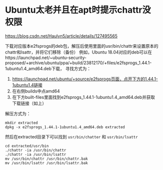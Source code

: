 # Ubuntu太老并且在apt时提示chattr没权限

https://blog.csdn.net/Haulyn5/article/details/127495565

下载对应版本e2fsprogs的deb包，解压后使用里面的usr/bin/chattr来设置原本的chattr和lsattr，并将它们移除（备份）
例如，Ubuntu 18.04对应的deb可以在https://launchpad.net/~ubuntu-security-proposed/+archive/ubuntu/ppa/+build/23812170/+files/e2fsprogs_1.44.1-1ubuntu1.4_amd64.deb下载，
寻找方式为：
1. https://launchpad.net/ubuntu/+source/e2fsprogs页面，点开下方的1.44.1-1ubuntu1.4链接
2. 在右侧builds中点amd64
3. 在下方built-files里面找到e2fsprogs_1.44.1-1ubuntu1.4_amd64.deb并获取下载链接（如上）

解压方式为：
```shell
mkdir extracted
dpkg -x e2fsprogs_1.44.1-1ubuntu1.4_amd64.deb extracted
```
然后在extracted目录下可以找到 `usr/bin/chatter` 和 `usr/bin/lsattr`
```shell
cd extracted/usr/bin
./chattr -ia /usr/bin/chattr
./chattr -ia /usr/bin/lsattr
mv /usr/bin/chattr /usr/bin/chattr.bak
mv /usr/bin/lsattr /usr/bin/lsattr.bak
```
